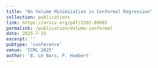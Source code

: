 ```yaml
---
title: "On Volume Minimization in Conformal Regression"
collection: publications
link: https://arxiv.org/pdf/2502.09985
permalink: /publication/Volume-conformal
date: 2025-7-15
excerpt: ''
pubtype: 'conference'
venue: 'ICML 2025'
author: 'B. Le Bars, P. Humbert'
---
```

